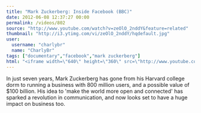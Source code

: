 ```yaml
---
title: "Mark Zuckerberg: Inside Facebook (BBC)"
date: 2012-06-08 12:37:27 00:00
permalink: /videos/802
source: "http://www.youtube.com/watch?v=zeOlO_2nddY&feature=related"
thumbnail: "http://i3.ytimg.com/vi/zeOlO_2nddY/hqdefault.jpg"
user:
  username: "charlybr"
  name: "CharlyBr"
tags: ["documentary","facebook","mark zuckerberg"]
html: "<iframe width=\"640\" height=\"360\" src=\"http://www.youtube.com/embed/zeOlO_2nddY?wmode=transparent&fs=1&feature=oembed\" frameborder=\"0\" allowfullscreen></iframe>"
---
```


In just seven years, Mark Zuckerberg has gone from his Harvard college dorm to running a business with 800 million users, and a possible value of $100 billion. His idea to 'make the world more open and connected' has sparked a revolution in communication, and now looks set to have a huge impact on business too.